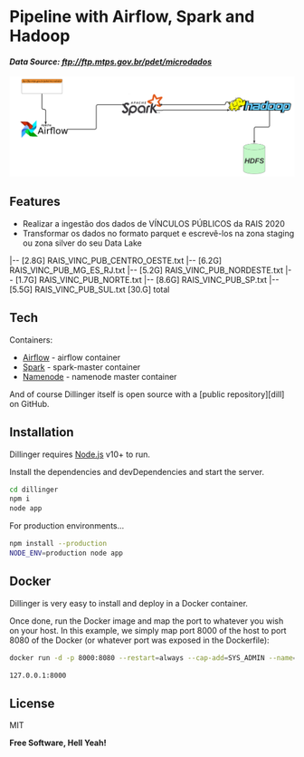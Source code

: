 # Pipeline with Airflow, Spark and Hadoop
####  _Data Source: ftp://ftp.mtps.gov.br/pdet/microdados_

[![Build Status](https://raw.githubusercontent.com/elnataoliveira/airflow_spark_hdfs/main/static/img/_Fluxograma.svg)](https://raw.githubusercontent.com/elnataoliveira/airflow_spark_hdfs/main/static/img/_Fluxograma.svg)

## Features

- Realizar a ingestão dos dados de VÍNCULOS PÚBLICOS da RAIS 2020
- Transformar os dados no formato parquet e escrevê-los na zona staging ou zona silver do seu Data Lake

|-- [2.8G]  RAIS_VINC_PUB_CENTRO_OESTE.txt
|-- [6.2G]  RAIS_VINC_PUB_MG_ES_RJ.txt
|-- [5.2G]  RAIS_VINC_PUB_NORDESTE.txt
|-- [1.7G]  RAIS_VINC_PUB_NORTE.txt
|-- [8.6G]  RAIS_VINC_PUB_SP.txt
|-- [5.5G]  RAIS_VINC_PUB_SUL.txt
    [30.G]  total
## Tech

Containers:

- [Airflow](http://150.136.179.71:8282) - airflow container
- [Spark](http://150.136.179.71:8080) - spark-master container
- [Namenode](http://150.136.179.71:9870) - namenode master container

And of course Dillinger itself is open source with a [public repository][dill]
 on GitHub.

## Installation

Dillinger requires [Node.js](https://nodejs.org/) v10+ to run.

Install the dependencies and devDependencies and start the server.

```sh
cd dillinger
npm i
node app
```

For production environments...

```sh
npm install --production
NODE_ENV=production node app
```

## Docker

Dillinger is very easy to install and deploy in a Docker container.

Once done, run the Docker image and map the port to whatever you wish on
your host. In this example, we simply map port 8000 of the host to
port 8080 of the Docker (or whatever port was exposed in the Dockerfile):

```sh
docker run -d -p 8000:8080 --restart=always --cap-add=SYS_ADMIN --name=dillinger <youruser>/dillinger:${package.json.version}
```

```sh
127.0.0.1:8000
```

## License

MIT

**Free Software, Hell Yeah!**

